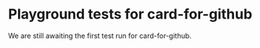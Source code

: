 # Playground tests for card-for-github
We are still awaiting the first test run for card-for-github.
